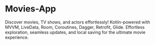 # Movies-App
Discover movies, TV shows, and actors effortlessly! Kotlin-powered with MVVM, LiveData, Room, Coroutines, Dagger, Retrofit, Glide. Effortless exploration, seamless updates, and local saving for the ultimate movie experience. 
